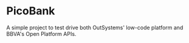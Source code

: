 # PicoBank
A simple project to test drive both OutSystems' low-code platform and BBVA's Open Platform APIs.
